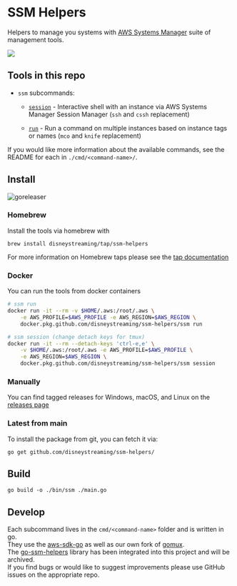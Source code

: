 # SSM Helpers

Helpers to manage you systems with [AWS Systems Manager](https://aws.amazon.com/systems-manager/) suite of management tools.

![](/img/ssm-helpers.gif)

## Tools in this repo

* `ssm` subcommands:
    
    * [`session`](cmd/ssm-session/README.md) - Interactive shell with an instance via AWS Systems Manager Session Manager (`ssh` and `cssh` replacement)

    * [`run`](cmd/ssm-run/README.md)     - Run a command on multiple instances based on instance tags or names (`mco` and `knife` replacement)

If you would like more information about the available commands, see the README for each in `./cmd/<command-name>/`.

## Install

![goreleaser](https://github.com/disneystreaming/ssm-helpers/workflows/goreleaser/badge.svg)

### Homebrew

Install the tools via homebrew with

```
brew install disneystreaming/tap/ssm-helpers
```

For more information on Homebrew taps please see the [tap documentation](https://docs.brew.sh/Taps)

### Docker

You can run the tools from docker containers

```bash
# ssm run
docker run -it --rm -v $HOME/.aws:/root/.aws \
    -e AWS_PROFILE=$AWS_PROFILE -e AWS_REGION=$AWS_REGION \
    docker.pkg.github.com/disneystreaming/ssm-helpers/ssm run

# ssm session (change detach keys for tmux)
docker run -it --rm --detach-keys 'ctrl-e,e' \
    -v $HOME/.aws:/root/.aws -e AWS_PROFILE=$AWS_PROFILE \
    -e AWS_REGION=$AWS_REGION \
    docker.pkg.github.com/disneystreaming/ssm-helpers/ssm session
```

### Manually

You can find tagged releases for Windows, macOS, and Linux on the [releases page](https://github.com/disneystreaming/ssm-helpers)

### Latest from main

To install the package from git, you can fetch it via:

```
go get github.com/disneystreaming/ssm-helpers/
```

## Build

```
go build -o ./bin/ssm ./main.go
```

## Develop

Each subcommand lives in the `cmd/<command-name>` folder and is written in go.  
They use the [aws-sdk-go](https://github.com/aws/aws-sdk-go) as well as our own fork of [gomux](https://github.com/disneystreaming/gomux).  
The [go-ssm-helpers](https://github.com/disneystreaming/go-ssm-helpers) library has been integrated into this project and will be archived.  
If you find bugs or would like to suggest improvements please use GitHub issues on the appropriate repo.
